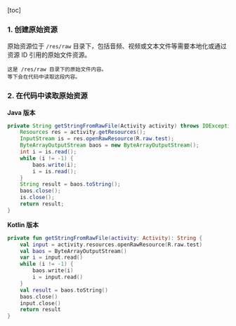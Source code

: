 [toc]

### 1. 创建原始资源

原始资源位于 `/res/raw` 目录下，包括音频、视频或文本文件等需要本地化或通过资源 ID 引用的原始文件资源。

```text
这是 /res/raw 目录下的原始文件内容。
等下会在代码中读取这段内容。
```

### 2. 在代码中读取原始资源

**Java 版本**

```java
private String getStringFromRawFile(Activity activity) throws IOException {
    Resources res = activity.getResources();
    InputStream is = res.openRawResource(R.raw.test);
    ByteArrayOutputStream baos = new ByteArrayOutputStream();
    int i = is.read();
    while (i != -1) {
        baos.write(i);
        i = is.read();
    }
    String result = baos.toString();
    baos.close();
    is.close();
    return result;
}
```

**Kotlin 版本**

```kotlin
private fun getStringFromRawFile(activity: Activity): String {
    val input = activity.resources.openRawResource(R.raw.test)
    val baos = ByteArrayOutputStream()
    var i = input.read()
    while (i != -1) {
        baos.write(i)
        i = input.read()
    }
    val result = baos.toString()
    baos.close()
    input.close()
    return result
}
```

